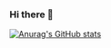 ### Hi there 👋

[![Anurag's GitHub stats](https://github-readme-stats.vercel.app/api?username=albertofortes)](https://github.com/anuraghazra/github-readme-stats)

<!--
**albertofortes/albertofortes** is a ✨ _special_ ✨ repository because its `README.md` (this file) appears on your GitHub profile.

Here are some ideas to get you started:

- 🔭 I’m currently working on ...
- 🌱 I’m currently learning ...
- 👯 I’m looking to collaborate on ...
- 🤔 I’m looking for help with ...
- 💬 Ask me about ...
- 📫 How to reach me: ...
- 😄 Pronouns: ...
- ⚡ Fun fact: ...
-->
